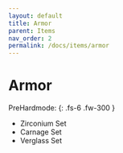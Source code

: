 ```yaml
---
layout: default
title: Armor
parent: Items
nav_order: 2
permalink: /docs/items/armor
---
```


# Armor

PreHardmode: 
{: .fs-6 .fw-300 }
- Zirconium Set
- Carnage Set
- Verglass Set